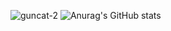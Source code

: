 ![guncat-2](https://github.com/guncat-02/guncat-02/assets/169626974/a776e742-55c1-4512-90cf-e28929e07c3d)
![Anurag's GitHub stats](https://github-readme-stats.vercel.app/api?username=guncat-02&show_icons=true&theme=neon&count_private=true&locale=kr)
